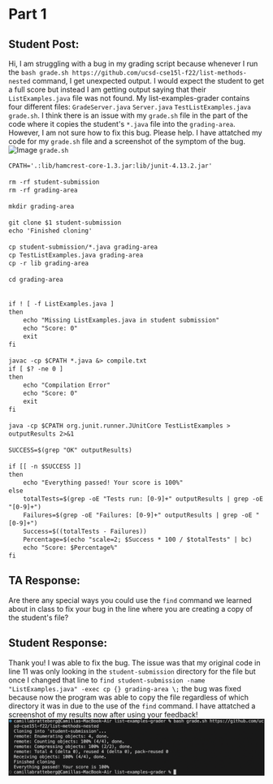 # Part 1
## Student Post:

Hi, I am struggling with a bug in my grading script because whenever I run the `bash grade.sh https://github.com/ucsd-cse15l-f22/list-methods-nested` command, I get unexpected output. I would expect the student to get a full score but instead I am getting output saying that their `ListExamples.java` file was not found.
My list-examples-grader contains four different files: `GradeServer.java` `Server.java` `TestListExamples.java` `grade.sh`.
I think there is an issue with my `grade.sh` file in the part of the code where it copies the student's `*.java` file into the `grading-area`. However, I am not sure how to fix this bug. 
Please help. I have attatched my code for my `grade.sh` file and a screenshot of the symptom of the bug.
![Image](Lab-StudentPic1.png)
`grade.sh`
```
CPATH='.:lib/hamcrest-core-1.3.jar:lib/junit-4.13.2.jar'

rm -rf student-submission
rm -rf grading-area

mkdir grading-area

git clone $1 student-submission
echo 'Finished cloning'

cp student-submission/*.java grading-area
cp TestListExamples.java grading-area 
cp -r lib grading-area

cd grading-area


if ! [ -f ListExamples.java ]
then 
    echo "Missing ListExamples.java in student submission"
    echo "Score: 0"
    exit
fi

javac -cp $CPATH *.java &> compile.txt 
if [ $? -ne 0 ]
then
    echo "Compilation Error"
    echo "Score: 0"
    exit
fi

java -cp $CPATH org.junit.runner.JUnitCore TestListExamples > outputResults 2>&1

SUCCESS=$(grep "OK" outputResults)

if [[ -n $SUCCESS ]]
then 
    echo "Everything passed! Your score is 100%"
else
    totalTests=$(grep -oE "Tests run: [0-9]+" outputResults | grep -oE "[0-9]+")
    Failures=$(grep -oE "Failures: [0-9]+" outputResults | grep -oE "[0-9]+")
    Success=$((totalTests - Failures))
    Percentage=$(echo "scale=2; $Success * 100 / $totalTests" | bc)
    echo "Score: $Percentage%"
fi
```

## TA Response:

Are there any special ways you could use the `find` command we learned about in class to fix your bug in the line where you are creating a copy of the student's file?

## Student Response:

Thank you! I was able to fix the bug. The issue was that my original code in line 11 was only looking in the `student-submission` directory for the file but once I changed that line to 
`find student-submission -name "ListExamples.java" -exec cp {} grading-area \;` the bug was fixed because now the program was able to copy the file regardless of which directory it was in
due to the use of the `find` command. I have attatched a screenshot of my results now after using your feedback!
![Image](Lab5-StudentPic2.png)
